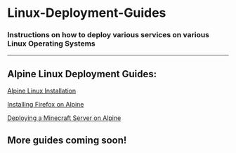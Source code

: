 # Linux-Deployment-Guides
### Instructions on how to deploy various services on various Linux Operating Systems

---------

## Alpine Linux Deployment Guides:

[Alpine Linux Installation](https://github.com/Jerhynh/Linux-Deployment-Guides/blob/main/Deployment-Guides/Alpine/InstallAlpine.md)

[Installing Firefox on Alpine](https://github.com/Jerhynh/Linux-Deployment-Guides/blob/main/Deployment-Guides/Alpine/InstallFirefox.md)

[Deploying a Minecraft Server on Alpine](https://github.com/Jerhynh/Linux-Deployment-Guides/blob/main/Deployment-Guides/Alpine/InstallMCServer.md)

## More guides coming soon!
